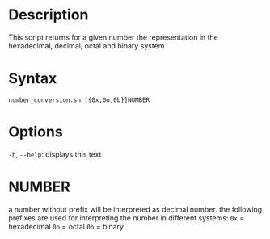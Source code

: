 Description
===========
This script returns for a given number the representation in the hexadecimal, decimal, octal and binary system

Syntax
======
`number_conversion.sh [{0x,0o,0b}]NUMBER`

Options
=======
`-h`, `--help`: displays this text

NUMBER
======
a number without prefix will be interpreted as decimal number.
the following prefixes are used for interpreting the number in different systems:
`0x` = hexadecimal
`0o` = octal
`0b` = binary
